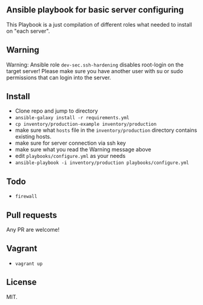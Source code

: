 Ansible playbook for basic server configuring
---------------------------------------------

This Playbook is a just compilation of different roles what needed to install on "each server".  

## Warning

Warning: Ansible role `dev-sec.ssh-hardening` disables root-login on the target server! 
Please make sure you have another user with su or sudo permissions 
that can login into the server.

## Install

* Clone repo and jump to directory
* `ansible-galaxy install -r requirements.yml`
* `cp inventory/production-example inventory/production`
* make sure what `hosts` file in the `inventory/production` directory contains existing hosts.
* make sure for server connection via ssh key
* make sure what you read the Warning message above
* edit `playbooks/configure.yml` as your needs
* `ansible-playbook -i inventory/production playbooks/configure.yml`

## Todo

* `firewall`

## Pull requests

Any PR are welcome!

## Vagrant

* `vagrant up`

## License

MIT.